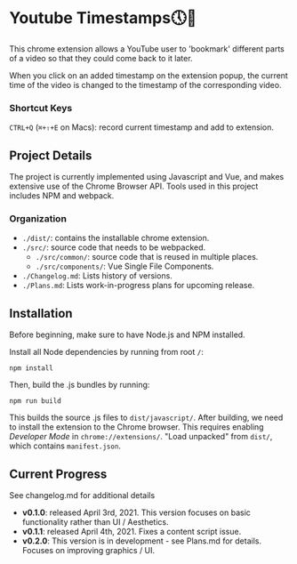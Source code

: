 # Youtube Timestamps🕔🔖
This chrome extension allows a YouTube user to 'bookmark' different parts of a video so that they could come back to it later.

When you click on an added timestamp on the extension popup, the current time of the video is changed to the timestamp of the corresponding video.

### Shortcut Keys
`CTRL+Q` (`⌘+⇧+E` on Macs): record current timestamp and add to extension.

## Project Details
The project is currently implemented using Javascript and Vue, and makes extensive use of the Chrome Browser API.
Tools used in this project includes NPM and webpack.

### Organization
- `./dist/`: contains the installable chrome extension.
- `./src/`: source code that needs to be webpacked.
  - `./src/common/`: source code that is reused in multiple places.
  - `./src/components/`: Vue Single File Components.
- `./Changelog.md`: Lists history of versions.
- `./Plans.md`: Lists work-in-progress plans for upcoming release.

## Installation
Before beginning, make sure to have Node.js and NPM installed.


Install all Node dependencies by running from root `/`:

`npm install`

Then, build the .js bundles by running:

`npm run build`

This builds the source .js files to `dist/javascript/`. After building, we need to install the extension to the Chrome browser. This requires enabling *Developer Mode* in `chrome://extensions/`.
"Load unpacked" from `dist/`, which contains `manifest.json`.

## Current Progress
See changelog.md for additional details
- **v0.1.0**: released April 3rd, 2021. This version focuses on basic functionality rather than UI / Aesthetics.
- **v0.1.1**: released April 4th, 2021. Fixes a content script issue.
- **v0.2.0**: This version is in development - see Plans.md for details. Focuses on improving graphics / UI.
